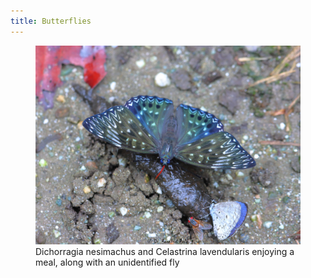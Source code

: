 ```yaml
---
title: Butterflies
---
```


<figure>
    <img src="files/dichorragia-nesimachus-and-celastrina-lavendularis.JPG">
    <figcaption>Dichorragia nesimachus and Celastrina lavendularis enjoying a meal, along with an unidentified fly</figcaption>
</figure>


